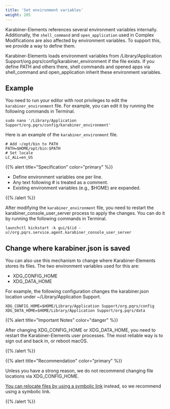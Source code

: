 ```yaml
---
title: 'Set environment variables'
weight: 205
---
```


Karabiner-Elements references several environment variables internally.
Additionally, the `shell_command` and `open_application` used in Complex Modifications are also affected by environment variables.
To support this, we provide a way to define them.

Karabiner-Elements loads environment variables from /Library/Application Support/org.pqrs/config/karabiner_environment if the file exists.
If you define PATH and others there, shell commands and opened apps via shell_command and open_application inherit these environment variables.

## Example

You need to run your editor with root privileges to edit the `karabiner_environment` file.
For example, you can edit it by running the following commands in Terminal.

```shell
sudo nano '/Library/Application Support/org.pqrs/config/karabiner_environment'
```

Here is an example of the `karabiner_environment` file.

```shell
# Add ~/opt/bin to PATH
PATH=$HOME/opt/bin:$PATH
# Set locale
LC_ALL=en_US
```

{{% alert title="Specification" color="primary" %}}

-   Define environment variables one per line.
-   Any text following # is treated as a comment.
-   Existing environment variables (e.g., $HOME) are expanded.

{{% /alert %}}

After modifying the `karabiner_environment` file, you need to restart the karabiner_console_user_server process to apply the changes.
You can do it by running the following commands in Terminal.

```shell
launchctl kickstart -k gui/$(id -u)/org.pqrs.service.agent.karabiner_console_user_server
```

## Change where karabiner.json is saved

You can also use this mechanism to change where Karabiner-Elements stores its files.
The two environment variables used for this are:

-   XDG_CONFIG_HOME
-   XDG_DATA_HOME

For example, the following configuration changes the karabiner.json location under ~/Library/Application Support.

```shell
XDG_CONFIG_HOME=$HOME/Library/Application Support/org.pqrs/config
XDG_DATA_HOME=$HOME/Library/Application Support/org.pqrs/data
```

{{% alert title="Important Notes" color="danger" %}}

After changing XDG_CONFIG_HOME or XDG_DATA_HOME, you need to restart the Karabiner-Elements user processes. The most reliable way is to sign out and back in, or reboot macOS.

{{% /alert %}}

{{% alert title="Recommendation" color="primary" %}}

Unless you have a strong reason, we do not recommend changing file locations via XDG_CONFIG_HOME.

[You can relocate files by using a symbolic link](/docs/manual/misc/configuration-file-path/) instead, so we recommend using a symbolic link.

{{% /alert %}}
